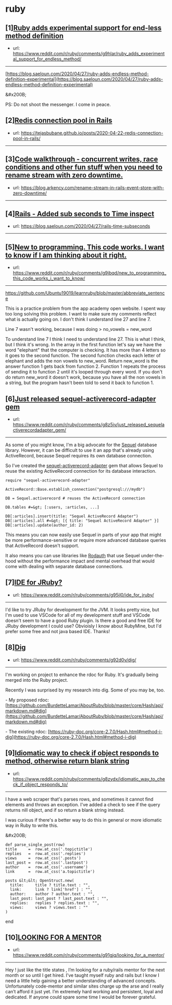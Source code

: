 # ruby
## [1][Ruby adds experimental support for end-less method definition](https://www.reddit.com/r/ruby/comments/g9hlar/ruby_adds_experimental_support_for_endless_method/)
- url: https://www.reddit.com/r/ruby/comments/g9hlar/ruby_adds_experimental_support_for_endless_method/
---
[https://blog.saeloun.com/2020/04/27/ruby-adds-endless-method-definition-experimental](https://blog.saeloun.com/2020/04/27/ruby-adds-endless-method-definition-experimental)

&amp;#x200B;

PS: Do not shoot the messenger. I come in peace.
## [2][Redis connection pool in Rails](https://www.reddit.com/r/ruby/comments/g9i2oy/redis_connection_pool_in_rails/)
- url: https://tejasbubane.github.io/posts/2020-04-22-redis-connection-pool-in-rails/
---

## [3][Code walkthrough - concurrent writes, race conditions and other fun stuff when you need to rename stream with zero downtime.](https://www.reddit.com/r/ruby/comments/g9k6nx/code_walkthrough_concurrent_writes_race/)
- url: https://blog.arkency.com/rename-stream-in-rails-event-store-with-zero-downtime/
---

## [4][Rails - Added sub seconds to Time inspect](https://www.reddit.com/r/ruby/comments/g9iey4/rails_added_sub_seconds_to_time_inspect/)
- url: https://blog.saeloun.com/2020/04/27/rails-time-subseconds
---

## [5][New to programming. This code works. I want to know if I am thinking about it right.](https://www.reddit.com/r/ruby/comments/g9ibqd/new_to_programming_this_code_works_i_want_to_know/)
- url: https://www.reddit.com/r/ruby/comments/g9ibqd/new_to_programming_this_code_works_i_want_to_know/
---
https://github.com/Ubuntu19019/learnruby/blob/master/abbreviate_sentence

This is a practice problem from the app academy open website. I spent way too long solving this problem. I want to make sure my comments reflect what is actually going on. I don't think I understand line 27 and line 7.

Line 7 wasn't working, because I was doing
&gt; no_vowels = new_word

To understand line 7 I think I need to understand line 27. This is what I think, but I think it's wrong. In the array in the first function let's say we have the word "elephant" that the computer is checking. It has more than 4 letters so it goes to the second function. The second function checks each letter of elephant and adds the non vowels to new_word. Return new_word is the answer function 1 gets back from function 2. Function 1 repeats the process of sending it to function 2 until it's looped through every word. If you don't do return new_word it doesn't work, because you have all the non vowels in a string, but the program hasn't been told to send it back to function 1.
## [6][Just released sequel-activerecord-adapter gem](https://www.reddit.com/r/ruby/comments/g8z5iv/just_released_sequelactiverecordadapter_gem/)
- url: https://www.reddit.com/r/ruby/comments/g8z5iv/just_released_sequelactiverecordadapter_gem/
---
As some of you might know, I'm a big advocate for the [Sequel](https://github.com/jeremyevans/sequel) database library. However, it can be difficult to use it an app that's already using ActiveRecord, because Sequel requires its own database connection.

So I've created the [sequel-activerecord-adapter](https://github.com/janko/sequel-activerecord-adapter) gem that allows Sequel to reuse the existing ActiveRecord connection for its database interaction.

    require "sequel-activerecord-adapter"

    ActiveRecord::Base.establish_connection("postgresql:///mydb")

    DB = Sequel.activerecord # reuses the ActiveRecord connection
   
    DB.tables #=&gt; [:users, :articles, ...]

    DB[:articles].insert(title: "Sequel ActiveRecord Adapter")
    DB[:articles].all #=&gt; [{ title: "Sequel ActiveRecord Adapter" }]
    DB[:articles].update(author_id: 2)

This means you can now easily use Sequel in parts of your app that might be more performance-sensitive or require more advanced database queries that ActiveRecord doesn't support.

It also means you can use libraries like [Rodauth](https://github.com/jeremyevans/rodauth) that use Sequel under-the-hood without the performance impact and mental overhead that would come with dealing with separate database connections.
## [7][IDE for JRuby?](https://www.reddit.com/r/ruby/comments/g95jl0/ide_for_jruby/)
- url: https://www.reddit.com/r/ruby/comments/g95jl0/ide_for_jruby/
---
I'd like to try JRuby for development for the JVM. It looks pretty nice, but I'm used to use VSCode for all of my development stuff and VSCode doesn't seem to have a good Ruby plugin. Is there a good and free IDE for JRuby development I could use? Obvioisly I know about RubyMine, but I'd prefer some free and not java based IDE. Thanks!
## [8][Dig](https://www.reddit.com/r/ruby/comments/g92d0v/dig/)
- url: https://www.reddit.com/r/ruby/comments/g92d0v/dig/
---
I'm working on project to enhance the rdoc for Ruby.  It's gradually being merged into the Ruby project.

Recently I was surprised by my research into dig.  Some of you may be, too.

\- My proposed rdoc:  [https://github.com/BurdetteLamar/AboutRuby/blob/master/core/Hash/api/markdown.md#dig](https://github.com/BurdetteLamar/AboutRuby/blob/master/core/Hash/api/markdown.md#dig)

\- The existing rdoc:  [https://ruby-doc.org/core-2.7.0/Hash.html#method-i-dig](https://ruby-doc.org/core-2.7.0/Hash.html#method-i-dig)
## [9][Idiomatic way to check if object responds to method, otherwise return blank string](https://www.reddit.com/r/ruby/comments/g8zydx/idiomatic_way_to_check_if_object_responds_to/)
- url: https://www.reddit.com/r/ruby/comments/g8zydx/idiomatic_way_to_check_if_object_responds_to/
---
I have a web scraper that's parses rows, and sometimes it cannot find elements and throws an exception.  I've added a check to see if the query returns nill object, and if so return a blank string instead.

I was curious if there's a better way to do this in general or more idiomatic way in Ruby to write this.

&amp;#x200B;

    def parse_single_post(row)
    title     =  row.at_css('.topictitle')
    replies   =  row.at_css('.replies')
    views     =  row.at_css('.posts')
    last_post =  row.at_css('.lastpost')
    author    =  row.at_css('.username')
    link      =  row.at_css('a.topictitle')

    posts &lt;&lt; OpenStruct.new(
      title:     title ? title.text : "",
      link:      link ? link['href'] : "",
      author:    author ? author.text : "",
      last_post: last_post ? last_post.text : "",
      replies:   replies ? replies.text : "",
      views:     views ? views.text : ""
    )
 end
## [10][LOOKING FOR A MENTOR](https://www.reddit.com/r/ruby/comments/g91gjq/looking_for_a_mentor/)
- url: https://www.reddit.com/r/ruby/comments/g91gjq/looking_for_a_mentor/
---
Hey ! just like the title states , I’m looking for a ruby/rails mentor for the next month or so until I get hired. I’ve taught myself ruby and rails but I know I need a little help gaining a better understanding of advanced concepts. Unfortunately code-mentor and similar sites charge up the arse and I really can’t afford it just yet. I’m extremely hard working and persistent, loyal and dedicated. If anyone could spare some time I would be forever grateful.
